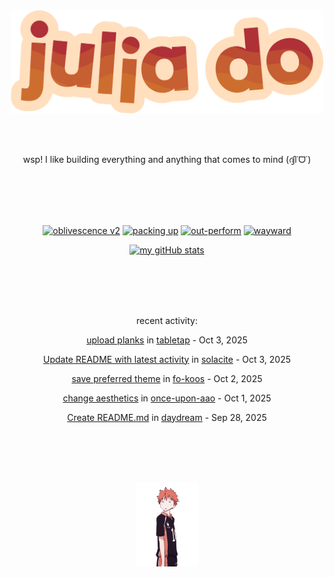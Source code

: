 <div align="center">
<img src="images/redYellowName_lightBeige.png" width="500">

<br></br>

<p>wsp! I like building everything and anything that comes to mind (ദ്ദി˙ᗜ˙)</p>

<br></br><br></br>

<!-- repo cards!! -->
[![oblivescence v2](https://github-readme-stats.vercel.app/api/pin/?username=solacite&repo=oblivescence-v2&theme=slateorange&hide_border=true&description_lines_count=2)](https://github.com/anuraghazra/github-readme-stats)
[![packing up](https://github-readme-stats.vercel.app/api/pin/?username=solacite&repo=packing-up&theme=slateorange&hide_border=true&description_lines_count=2)](https://github.com/anuraghazra/github-readme-stats)
[![out-perform](https://github-readme-stats.vercel.app/api/pin/?username=solacite&repo=out-perform&theme=slateorange&hide_border=true&description_lines_count=2)](https://github.com/anuraghazra/github-readme-stats)
[![wayward](https://github-readme-stats.vercel.app/api/pin/?username=solacite&repo=wayward&theme=slateorange&hide_border=true&description_lines_count=2)](https://github.com/anuraghazra/github-readme-stats)

[![my gitHub stats](https://github-readme-stats.vercel.app/api?username=solacite&theme=slateorange&hide_border=true&bg_color=00000000&hide=prs)](https://github.com/anuraghazra/github-readme-stats)

<br></br><br></br>

<!-- RECENT_ACTIVITY_START -->
recent activity:

[upload planks](https://github.com/solacite/tabletap/commit/45fa17eefeb1566797df3b1968de85aee459753f) in [tabletap](https://github.com/solacite/tabletap) - Oct 3, 2025

[Update README with latest activity](https://github.com/solacite/solacite/commit/df3e743013069e33bb3a7bd639ea946a581b0959) in [solacite](https://github.com/solacite/solacite) - Oct 3, 2025

[save preferred theme](https://github.com/solacite/fo-koos/commit/2e3e1dd39793e58d58f0641f803a8e1d0936446e) in [fo-koos](https://github.com/solacite/fo-koos) - Oct 2, 2025

[change aesthetics](https://github.com/solacite/once-upon-aao/commit/d341433ca9a9b291f54371739d6946e7c3446c1c) in [once-upon-aao](https://github.com/solacite/once-upon-aao) - Oct 1, 2025

[Create README.md](https://github.com/solacite/daydream/commit/31338c94892d88a7f4a5cd0635f46b673d55db55) in [daydream](https://github.com/solacite/daydream) - Sep 28, 2025


<!-- RECENT_ACTIVITY_END -->

</div>

<br></br><br></br>

<div align="center">
    <img src="images/hinata.gif" width="100">
</div>
